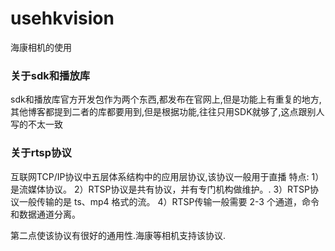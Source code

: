 # usehkvision
海康相机的使用

### 关于sdk和播放库

sdk和播放库官方开发包作为两个东西,都发布在官网上,但是功能上有重复的地方,其他博客都提到二者的库都要用到,但是根据功能,往往只用SDK就够了,这点跟别人写的不太一致

### 关于rtsp协议

互联网TCP/IP协议中五层体系结构中的应用层协议,该协议一般用于直播
特点:
1）是流媒体协议。
2）RTSP协议是共有协议，并有专门机构做维护。.
3）RTSP协议一般传输的是 ts、mp4 格式的流。
4）RTSP传输一般需要 2-3 个通道，命令和数据通道分离。

第二点使该协议有很好的通用性.海康等相机支持该协议.


